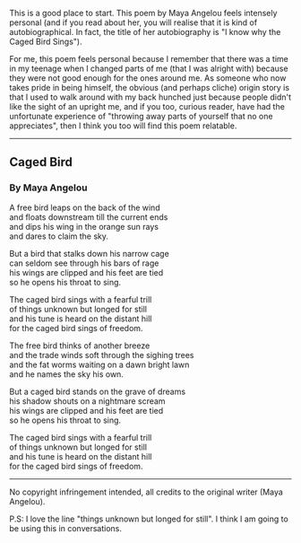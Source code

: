 This is a good place to start. This poem by Maya Angelou feels intensely personal (and if you read about her, you will realise that it is kind of autobiographical. In fact, the title of her autobiography is "I know why the Caged Bird Sings"). 

For me, this poem feels personal because I remember that there was a time in my teenage when I changed parts of me (that I was alright with) because they were not good enough for the ones around me. As someone who now takes pride in being himself, the obvious (and perhaps cliche) origin story is that I used to walk around with my back hunched just because people didn't like the sight of an upright me, and if you too, curious reader, have had the unfortunate experience of "throwing away parts of yourself that no one appreciates", then I think you too will find this poem relatable.

___________________________________________________________________

## Caged Bird
### By Maya Angelou

A free bird leaps on the back of the wind   
and floats downstream till the current ends   
and dips his wing in the orange sun rays   
and dares to claim the sky.    

But a bird that stalks down his narrow cage   
can seldom see through his bars of rage   
his wings are clipped and his feet are tied   
so he opens his throat to sing.   

The caged bird sings with a fearful trill   
of things unknown but longed for still   
and his tune is heard on the distant hill   
for the caged bird sings of freedom.

The free bird thinks of another breeze   
and the trade winds soft through the sighing trees    
and the fat worms waiting on a dawn bright lawn   
and he names the sky his own.   

But a caged bird stands on the grave of dreams   
his shadow shouts on a nightmare scream   
his wings are clipped and his feet are tied   
so he opens his throat to sing.

The caged bird sings with a fearful trill   
of things unknown but longed for still   
and his tune is heard on the distant hill   
for the caged bird sings of freedom.

___________________________________________________________________

No copyright infringement intended, all credits to the original writer (Maya Angelou).

P.S: I love the line "things unknown but longed for still". I think I am going to be using this in conversations.
